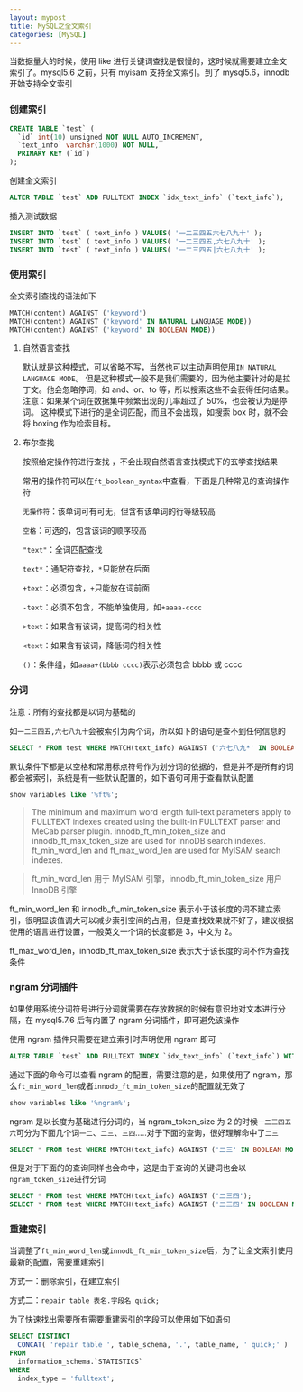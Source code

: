 ```yaml
---
layout: mypost
title: MySQL之全文索引
categories: [MySQL]
---
```


当数据量大的时候，使用 like 进行关键词查找是很慢的，这时候就需要建立全文索引了。mysql5.6 之前，只有 myisam 支持全文索引。到了 mysql5.6，innodb 开始支持全文索引

### 创建索引

```sql
CREATE TABLE `test` (
  `id` int(10) unsigned NOT NULL AUTO_INCREMENT,
  `text_info` varchar(1000) NOT NULL,
  PRIMARY KEY (`id`)
);
```

创建全文索引

```sql
ALTER TABLE `test` ADD FULLTEXT INDEX `idx_text_info` (`text_info`);
```

插入测试数据

```sql
INSERT INTO `test` ( text_info ) VALUES( '一二三四五六七八九十' );
INSERT INTO `test` ( text_info ) VALUES( '一二三四五,六七八九十' );
INSERT INTO `test` ( text_info ) VALUES( '一二三四五|六七八九十' );
```

### 使用索引

全文索引查找的语法如下

```sql
MATCH(content) AGAINST ('keyword')
MATCH(content) AGAINST ('keyword' IN NATURAL LANGUAGE MODE))
MATCH(content) AGAINST ('keyword' IN BOOLEAN MODE))
```

1. 自然语言查找

   默认就是这种模式，可以省略不写，当然也可以主动声明使用`IN NATURAL LANGUAGE MODE`。
   但是这种模式一般不是我们需要的，因为他主要针对的是拉丁文。他会忽略停词，如 and、or、to 等，所以搜索这些不会获得任何结果。
   注意：如果某个词在数据集中频繁出现的几率超过了 50%，也会被认为是停词。
   这种模式下进行的是全词匹配，而且不会出现，如搜索 box 时，就不会将 boxing 作为检索目标。

2. 布尔查找

   按照给定操作符进行查找 ，不会出现自然语言查找模式下的玄学查找结果

   常用的操作符可以在`ft_boolean_syntax`中查看，下面是几种常见的查询操作符

   `无操作符`：该单词可有可无，但含有该单词的行等级较高

   `空格`：可选的，包含该词的顺序较高

   `"text"`：全词匹配查找

   `text*`：通配符查找，`*`只能放在后面

   `+text`：必须包含，`+`只能放在词前面

   `-text`：必须不包含，不能单独使用，如`+aaaa-cccc`

   `>text`：如果含有该词，提高词的相关性

   `<text`：如果含有该词，降低词的相关性

   `()`：条件组，如`aaaa+(bbbb cccc)`表示必须包含 bbbb 或 cccc

### 分词

注意：所有的查找都是以词为基础的

如`一二三四五,六七八九十`会被索引为两个词，所以如下的语句是查不到任何信息的

```sql
SELECT * FROM test WHERE MATCH(text_info) AGAINST ('六七八九*' IN BOOLEAN MODE);
```

默认条件下都是以空格和常用标点符号作为划分词的依据的，但是并不是所有的词都会被索引，系统是有一些默认配置的，如下语句可用于查看默认配置

```sql
show variables like '%ft%';
```

> The minimum and maximum word length full-text parameters apply to FULLTEXT indexes created using the built-in FULLTEXT parser and MeCab parser plugin. innodb_ft_min_token_size and innodb_ft_max_token_size are used for InnoDB search indexes. ft_min_word_len and ft_max_word_len are used for MyISAM search indexes.

> ft_min_word_len 用于 MyISAM 引擎，innodb_ft_min_token_size 用户 InnoDB 引擎

ft_min_word_len 和 innodb_ft_min_token_size 表示小于该长度的词不建立索引，很明显该值调大可以减少索引空间的占用，但是查找效果就不好了，建议根据使用的语言进行设置，一般英文一个词的长度都是 3，中文为 2。

ft_max_word_len，innodb_ft_max_token_size 表示大于该长度的词不作为查找条件

### ngram 分词插件

如果使用系统分词符号进行分词就需要在存放数据的时候有意识地对文本进行分隔，在 mysql5.7.6 后有内置了 ngram 分词插件，即可避免该操作

使用 ngram 插件只需要在建立索引时声明使用 ngram 即可

```sql
ALTER TABLE `test` ADD FULLTEXT INDEX `idx_text_info` (`text_info`) WITH PARSER ngram;
```

通过下面的命令可以查看 ngram 的配置，需要注意的是，如果使用了 ngram，那么`ft_min_word_len`或者`innodb_ft_min_token_size`的配置就无效了

```sql
show variables like '%ngram%';
```

ngram 是以长度为基础进行分词的，当 ngram_token_size 为 2 的时候`一二三四五六`可分为下面几个词`一二`、`二三`、`三四`.....对于下面的查询，很好理解命中了`二三`

```sql
SELECT * FROM test WHERE MATCH(text_info) AGAINST ('二三' IN BOOLEAN MODE);
```

但是对于下面的的查询同样也会命中，这是由于查询的关键词也会以`ngram_token_size`进行分词

```sql
SELECT * FROM test WHERE MATCH(text_info) AGAINST ('二三四');
SELECT * FROM test WHERE MATCH(text_info) AGAINST ('二三四' IN BOOLEAN MODE);
```

### 重建索引

当调整了`ft_min_word_len`或`innodb_ft_min_token_size`后，为了让全文索引使用最新的配置，需要重建索引

方式一：删除索引，在建立索引

方式二：`repair table 表名.字段名 quick;`

为了快速找出需要所有需要重建索引的字段可以使用如下如语句

```sql
SELECT DISTINCT
  CONCAT( 'repair table ', table_schema, '.', table_name, ' quick;' )
FROM
  information_schema.`STATISTICS`
WHERE
  index_type = 'fulltext';
```